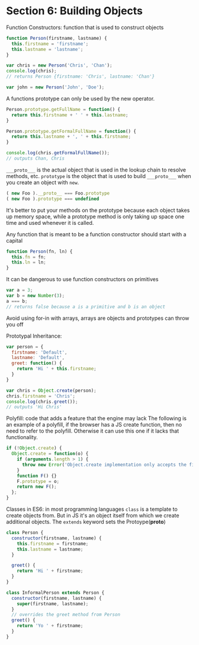 # Section 6: Building Objects

Function Constructors: function that is used to construct objects
```Javascript
function Person(firstname, lastname) {
  this.firstname = 'firstname';
  this.lastname = 'lastname';
}

var chris = new Person('Chris', 'Chan');
console.log(chris);
// returns Person {firstname: 'Chris', lastname: 'Chan'}

var john = new Person('John', 'Doe');
```

A functions prototype can only be used by the new operator.
```Javascript
Person.prototype.getFullName = function() {
  return this.firstname + ' ' + this.lastname;
}

Person.prototype.getFormalFullName = function() {
  return this.lastname + ', ' + this.firstname;
}

console.log(chris.getFormalFullName());
// outputs Chan, Chris
```

```___proto___``` is the actual object that is used in the lookup chain to resolve methods, etc.
```prototype``` is the object that is used to build ```___proto___``` when you create an object with ```new```.
```Javascript
( new Foo ).__proto__ === Foo.prototype
( new Foo ).prototype === undefined
```

It's better to put your methods on the prototype because each object takes up memory space, while a prototype method is only taking up space one time and used whenever it is called.

Any function that is meant to be a function constructor should start with a capital
```Javascript
function Person(fn, ln) {
  this.fn = fn;
  this.ln = ln;
}
```

It can be dangerous to use function constructors on primitives
``` Javascript
var a = 3;
var b = new Number(3);
a === b;
// returns false because a is a primitive and b is an object
```

Avoid using for-in with arrays, arrays are objects and prototypes can throw you off

Prototypal Inheritance:
```Javascript
var person = {
  firstname: 'Default',
  lastname: 'Default',
  greet: function() {
    return 'Hi ' + this.firstname;
  }
}

var chris = Object.create(person);
chris.firstname = 'Chris';
console.log(chris.greet());
// outputs 'Hi Chris'
```

Polyfill: code that adds a feature that the engine may lack
The following is an example of a polyfill, if the browser has a JS create function, then no need to refer to the polyfill. Otherwise it can use this one if it lacks that functionality.
```Javascript
if (!Object.create) {
  Object.create = function(o) {
    if (arguments.length > 1) {
      throw new Error('Object.create implementation only accepts the first parameter.');
    }
    function F() {}
    F.prototype = o;
    return new F();
  };
}
```

Classes in ES6: in most programming languages ```class``` is a template to create objects from. But in JS it's an object itself from which we create additional objects.
The ```extends``` keyword sets the Protoype(__proto__)
```Javascript
class Person {
  constructor(firstname, lastname) {
    this.firstname = firstname;
    this.lastname = lastname;
  }

  greet() {
    return 'Hi ' + firstname;
  }
}

class InformalPerson extends Person {
  constructor(firstname, lastname) {
    super(firstname, lastname);
  }
  // overrides the greet method from Person
  greet() {
    return 'Yo ' + firstname;
  }
}
```
